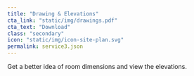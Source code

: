 ```yaml
---
title: "Drawing & Elevations"
cta_link: "static/img/drawings.pdf"
cta_text: "Download"
class: "secondary" 
icon: "static/img/icon-site-plan.svg"
permalink: service3.json
---
```

Get a better idea of room dimensions and view the elevations.